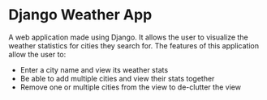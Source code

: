 # Django Weather App

A web application made using Django. It allows the user to visualize the weather statistics for cities they search for. The features of this application allow the user to:
- Enter a city name and view its weather stats
- Be able to add multiple cities and view their stats together
- Remove one or multiple cities from the view to de-clutter the view
